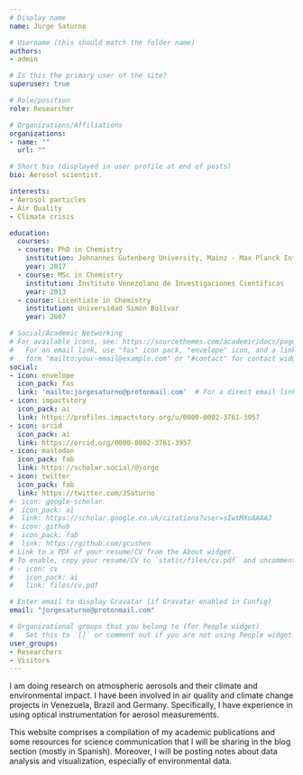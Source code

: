 ```yaml
---
# Display name
name: Jorge Saturno

# Username (this should match the folder name)
authors:
- admin

# Is this the primary user of the site?
superuser: true

# Role/position
role: Researcher

# Organizations/Affiliations
organizations:
- name: ""
  url: ""

# Short bio (displayed in user profile at end of posts)
bio: Aerosol scientist.

interests:
- Aerosol particles
- Air Quality
- Climate crisis

education:
  courses:
  - course: PhD in Chemistry
    institution: Johnannes Gutenberg University, Mainz - Max Planck International Research School
    year: 2017
  - course: MSc in Chemistry
    institution: Instituto Venezolano de Investigaciones Científicas
    year: 2013
  - course: Licentiate in Chemistry
    institution: Universidad Simón Bolívar
    year: 2007

# Social/Academic Networking
# For available icons, see: https://sourcethemes.com/academic/docs/page-builder/#icons
#   For an email link, use "fas" icon pack, "envelope" icon, and a link in the
#   form "mailto:your-email@example.com" or "#contact" for contact widget.
social:
- icon: envelope
  icon_pack: fas
  link: 'mailto:jorgesaturno@protonmail.com'  # For a direct email link, use "mailto:test@example.org".
- icon: impactstory
  icon_pack: ai
  link: https://profiles.impactstory.org/u/0000-0002-3761-3957
- icon: orcid
  icon_pack: ai
  link: https://orcid.org/0000-0002-3761-3957
- icon: mastodon
  icon_pack: fab
  link: https://scholar.social/@jorge
- icon: twitter
  icon_pack: fab
  link: https://twitter.com/JSaturno
#- icon: google-scholar
#  icon_pack: ai
#  link: https://scholar.google.co.uk/citations?user=sIwtMXoAAAAJ
#- icon: github
#  icon_pack: fab
#  link: https://github.com/gcushen
# Link to a PDF of your resume/CV from the About widget.
# To enable, copy your resume/CV to `static/files/cv.pdf` and uncomment the lines below.
# - icon: cv
#   icon_pack: ai
#   link: files/cv.pdf

# Enter email to display Gravatar (if Gravatar enabled in Config)
email: "jorgesaturno@protonmail.com"

# Organizational groups that you belong to (for People widget)
#   Set this to `[]` or comment out if you are not using People widget.
user_groups:
- Researchers
- Visitors
---
```


I am doing research on atmospheric aerosols and their climate and environmental impact. I have been involved in air quality and climate change projects in Venezuela, Brazil and Germany. Specifically, I have experience in using optical instrumentation for aerosol measurements.

This website comprises a compilation of my academic publications and some resources for science communication that I will be sharing in the blog section (mostly in Spanish). Moreover, I will be posting notes about data analysis and visualization, especially of environmental data.
